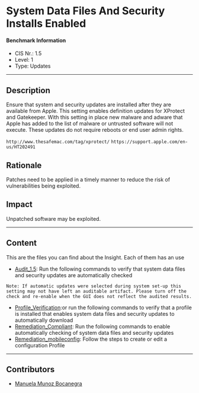 # System Data Files And Security Installs Enabled
#### Benchmark Information
- CIS Nr.: 1.5
- Level: 1
- Type: Updates
------------------------
## Description

Ensure that system and security updates are installed after they are available from Apple. This setting enables definition updates for XProtect and Gatekeeper. With this setting in place new malware and adware that Apple has added to the list of malware or untrusted software will not execute. These updates do not require reboots or end user admin rights.

```http://www.thesafemac.com/tag/xprotect/```
```https://support.apple.com/en-us/HT202491```


## Rationale

Patches need to be applied in a timely manner to reduce the risk of vulnerabilities being exploited.

## Impact

Unpatched software may be exploited.

---
## Content
This are the files you can find about the Insight. Each of them has an use 
* [Audit_1.5](https://github.com/apfelwerk/JamfProtectInsights/blob/main/UpdatesType/CIS_1.5_System%20Data%20Files%20And%20Security%20Installs%20Enabled/Audit_1.5.sh): Run the following commands to verify that system data files and security updates are automatically checked

```Note: If automatic updates were selected during system set-up this setting may not have left an auditable artifact. Please turn off the check and re-enable when the GUI does not reflect the audited results.```

* [Profile_Verification](https://github.com/apfelwerk/JamfProtectInsights/blob/main/UpdatesType/CIS_1.5_System%20Data%20Files%20And%20Security%20Installs%20Enabled/Profile_Verification.sh):or run the following commands to verify that a profile is installed that enables system data files and security updates to automatically download
* [Remediation_Compliant](https://github.com/apfelwerk/JamfProtectInsights/blob/main/UpdatesType/CIS_1.5_System%20Data%20Files%20And%20Security%20Installs%20Enabled/Remediation_Compliant.sh): Run the following commands to enable automatically checking of system data files and security updates
* [Remediation_mobileconfig](https://github.com/apfelwerk/JamfProtectInsights/blob/main/UpdatesType/CIS_1.5_System%20Data%20Files%20And%20Security%20Installs%20Enabled/Remediation_mobileconfig.md): Follow the steps to create or edit a configuration Profile

------------------------------------------------------------------------------------------------------------------------------------------------------------------------------------------------------------------------------------------------------------------------------------------------------------------------------
## Contributors
* [Manuela Munoz Bocanegra](https://github.com/manuelamunoz)



